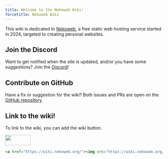 ```yaml
---
title: Welcome to the Nekoweb Wiki!
forcetitle: Nekoweb Wiki
---
```

This wiki is dedicated to [Nekoweb](/w/nekoweb.html), a free static
web hosting service started in 2024, targeted to creating personal websites.

## Join the Discord

Want to get notified when the site is updated, and/or you have some
suggestions? Join the [Discord](https://discord.gg/f4b4e2Nudk)!

## Contribute on GitHub

Have a fix or suggestion for the wiki? Both issues and PRs are open on the
[GitHub repository](https://github.com/nekowebwiki/wikigen).

## Link to the wiki!

To link to the wiki, you can add the wiki button.

<a href="/"><img src="/button.png" width="81" height="33"></a>

```html
<a href="https://wiki.nekoweb.org/"><img src="https://wiki.nekoweb.org/button.png" width="81" height="33"></a>
```

